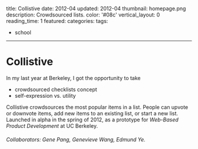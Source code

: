 title: Collistive
date: 2012-04
updated: 2012-04
thumbnail: homepage.png
description: Crowdsourced lists.
color: '#08c'
vertical_layout: 0
reading_time: 1
featured:
categories:
tags:
- school
---

# Collistive

<!-- intro to class -->
In my last year at Berkeley, I got the opportunity to take

<!-- initial concepts -->

- crowdsourced checklists concept
- self-expression vs. utility

<!-- final prototype and launch -->

Collistive crowdsources the most popular items in a list. People can upvote or downvote items, add new items to an existing list, or start a new list. Launched in alpha in the spring of 2012, as a prototype for *Web-Based Product Development* at UC Berkeley.

###### *Collaborators: Gene Pang, Genevieve Wang, Edmund Ye*.